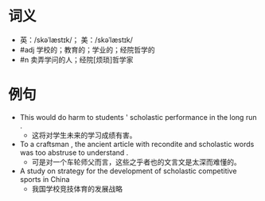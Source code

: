 # 词义
- 英：/skəˈlæstɪk/； 美：/skəˈlæstɪk/
- #adj 学校的；教育的；学业的；经院哲学的
- #n 卖弄学问的人；经院[烦琐]哲学家
# 例句
- This would do harm to students ' scholastic performance in the long run .
	- 这将对学生未来的学习成绩有害。
- To a craftsman , the ancient article with recondite and scholastic words was too abstruse to understand .
	- 可是对一个车轮师父而言，这些之乎者也的文言文是太深而难懂的。
- A study on strategy for the development of scholastic competitive sports in China
	- 我国学校竞技体育的发展战略
